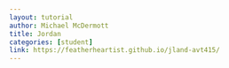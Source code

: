 ```yaml
---
layout: tutorial
author: Michael McDermott
title: Jordan
categories: [student]
link: https://featherheartist.github.io/jland-avt415/
---
```


